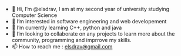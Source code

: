 - 👋 Hi, I’m @elsdrav, I am at my second year of university studying Computer Science
- 👀 I’m interested in software engineering and web developement 
- 🌱 I’m currently learning C++, python and java
- 💞️ I’m looking to collaborate on any projects to learn more about the community, programming and imprrove my skills.
- 📫 How to reach me : elsdrav@gmail.com

<!---
elsdrav/elsdrav is a ✨ special ✨ repository because its `README.md` (this file) appears on your GitHub profile.
You can click the Preview link to take a look at your changes.
--->
